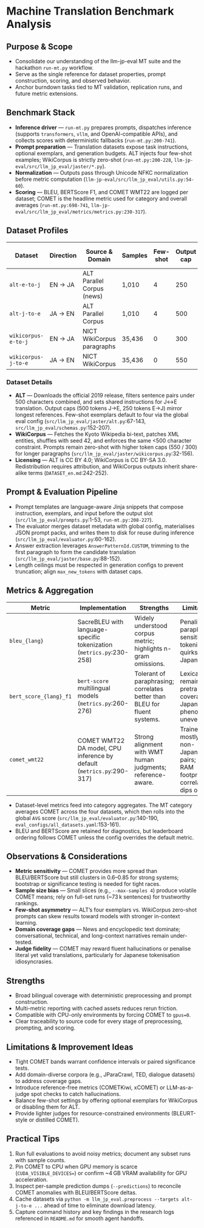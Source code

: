 # Machine Translation Benchmark Analysis

## Purpose & Scope
- Consolidate our understanding of the llm-jp-eval MT suite and the hackathon `run-mt.py` workflow.
- Serve as the single reference for dataset properties, prompt construction, scoring, and observed behavior.
- Anchor burndown tasks tied to MT validation, replication runs, and future metric extensions.

## Benchmark Stack
- **Inference driver** — `run-mt.py` prepares prompts, dispatches inference (supports `transformers`, `vllm`, and OpenAI-compatible APIs), and collects scores with deterministic fallbacks (`run-mt.py:200-741`).
- **Prompt preparation** — Translation datasets expose task instructions, optional exemplars, and generation budgets. ALT injects four few-shot examples; WikiCorpus is strictly zero-shot (`run-mt.py:200-228`, `llm-jp-eval/src/llm_jp_eval/jaster/*.py`).
- **Normalization** — Outputs pass through Unicode NFKC normalization before metric computation (`llm-jp-eval/src/llm_jp_eval/utils.py:54-60`).
- **Scoring** — BLEU, BERTScore F1, and COMET WMT22 are logged per dataset; COMET is the headline metric used for category and overall averages (`run-mt.py:698-741`, `llm-jp-eval/src/llm_jp_eval/metrics/metrics.py:230-317`).

## Dataset Profiles

| Dataset | Direction | Source & Domain | Samples | Few-shot | Output cap | Avg. input chars | Avg. ref chars | Notes |
|---------|-----------|-----------------|---------|----------|------------|------------------|----------------|-------|
| `alt-e-to-j` | EN → JA | ALT Parallel Corpus (news) | 1,010 | 4 | 250 | 134 (max 378) | 59 (max 161) | Sentence-level news translation (`llm-jp-eval/src/llm_jp_eval/jaster/alt.py:46-143`). |
| `alt-j-to-e` | JA → EN | ALT Parallel Corpus | 1,010 | 4 | 500 | 59 | 134 | Mirror of `alt-e-to-j`. |
| `wikicorpus-e-to-j` | EN → JA | NICT WikiCorpus paragraphs | 35,436 | 0 | 300 | 193 (max 467) | 57 (max 212) | Zero-shot encyclopedic paragraphs (`llm-jp-eval/src/llm_jp_eval/jaster/wikicorpus.py:14-139`). |
| `wikicorpus-j-to-e` | JA → EN | NICT WikiCorpus | 35,436 | 0 | 550 | 57 | 193 | Mirror direction of WikiCorpus. |

### Dataset Details
- **ALT** — Downloads the official 2019 release, filters sentence pairs under 500 characters combined, and sets shared instructions for J↔E translation. Output caps (500 tokens J→E, 250 tokens E→J) mirror longest references. Few-shot exemplars default to four via the global eval config (`src/llm_jp_eval/jaster/alt.py`:67-143, `src/llm_jp_eval/schemas.py`:152-207).
- **WikiCorpus** — Fetches the Kyoto Wikipedia bi-text, patches XML entities, shuffles with seed 42, and enforces the same <500 character constraint. Prompts remain zero-shot with higher token caps (550 / 300) for longer paragraphs (`src/llm_jp_eval/jaster/wikicorpus.py`:32-156).
- **Licensing** — ALT is CC BY 4.0; WikiCorpus is CC BY-SA 3.0. Redistribution requires attribution, and WikiCorpus outputs inherit share-alike terms (`DATASET_en.md`:242-252).

## Prompt & Evaluation Pipeline
- Prompt templates are language-aware Jinja snippets that compose instruction, exemplars, and input before the output slot (`src/llm_jp_eval/prompts.py`:1-53, `run-mt.py:208-227`).
- The evaluator merges dataset metadata with global config, materialises JSON prompt packs, and writes them to disk for reuse during inference (`src/llm_jp_eval/evaluator.py`:60-162).
- Answer extraction leverages `AnswerPatternId.CUSTOM`, trimming to the first paragraph to form the candidate translation (`src/llm_jp_eval/jaster/base.py`:88-152).
- Length ceilings must be respected in generation configs to prevent truncation; align `max_new_tokens` with dataset caps.

## Metrics & Aggregation

| Metric | Implementation | Strengths | Limitations |
|--------|----------------|-----------|-------------|
| `bleu_{lang}` | SacreBLEU with language-specific tokenization (`metrics.py`:230-258) | Widely understood corpus metric; highlights n-gram omissions. | Penalises paraphrases; sensitive to tokenisation quirks (esp. Japanese). |
| `bert_score_{lang}_f1` | `bert-score` multilingual models (`metrics.py`:260-276) | Tolerant of paraphrasing; correlates better than BLEU for fluent systems. | Lexical bias remains; pretrained coverage of Japanese phenomena uneven. |
| `comet_wmt22` | COMET WMT22 DA model, CPU inference by default (`metrics.py`:290-317) | Strong alignment with WMT human judgments; reference-aware. | Trained mostly on non-Japanese pairs; ∼6 GB RAM footprint, correlation dips on JA. |

- Dataset-level metrics feed into category aggregates. The MT category averages COMET across the four datasets, which then rolls into the global `AVG` score (`src/llm_jp_eval/evaluator.py`:140-190, `eval_configs/all_datasets.yaml`:153-161).
- BLEU and BERTScore are retained for diagnostics, but leaderboard ordering follows COMET unless the config overrides the default metric.

## Observations & Considerations
- **Metric sensitivity** — COMET provides more spread than BLEU/BERTScore but still clusters in 0.6–0.85 for strong systems; bootstrap or significance testing is needed for tight races.
- **Sample size bias** — Small slices (e.g., `--max-samples 4`) produce volatile COMET means; rely on full-set runs (~73 k sentences) for trustworthy rankings.
- **Few-shot asymmetry** — ALT’s four exemplars vs. WikiCorpus zero-shot prompts can skew results toward models with stronger in-context learning.
- **Domain coverage gaps** — News and encyclopedic text dominate; conversational, technical, and long-context narratives remain under-tested.
- **Judge fidelity** — COMET may reward fluent hallucinations or penalise literal yet valid translations, particularly for Japanese tokenisation idiosyncrasies.

## Strengths
- Broad bilingual coverage with deterministic preprocessing and prompt construction.
- Multi-metric reporting with cached assets reduces rerun friction.
- Compatible with CPU-only environments by forcing COMET to `gpus=0`.
- Clear traceability to source code for every stage of preprocessing, prompting, and scoring.

## Limitations & Improvement Ideas
- Tight COMET bands warrant confidence intervals or paired significance tests.
- Add domain-diverse corpora (e.g., JParaCrawl, TED, dialogue datasets) to address coverage gaps.
- Introduce reference-free metrics (COMETKiwi, xCOMET) or LLM-as-a-judge spot checks to catch hallucinations.
- Balance few-shot settings by offering optional exemplars for WikiCorpus or disabling them for ALT.
- Provide lighter judges for resource-constrained environments (BLEURT-style or distilled COMET).

## Practical Tips
1. Run full evaluations to avoid noisy metrics; document any subset runs with sample counts.
2. Pin COMET to CPU when GPU memory is scarce (`CUDA_VISIBLE_DEVICES=`) or confirm ~4 GB VRAM availability for GPU acceleration.
3. Inspect per-sample prediction dumps (`--predictions`) to reconcile COMET anomalies with BLEU/BERTScore deltas.
4. Cache datasets via `python -m llm_jp_eval.preprocess --targets alt-j-to-e ...` ahead of time to eliminate download latency.
5. Capture command history and key findings in the research logs referenced in `README.md` for smooth agent handoffs.


